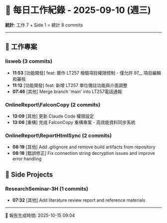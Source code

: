 # 📅 每日工作紀錄 - 2025-09-10 (週三)

**統計**: 工作 7 + Side 1 = 總計 8 commits

---

## 💼 工作專案

### lisweb (3 commits)

- **11:53** [功能開發] feat: 實作 LT257 檢驗項目權限控制 - 僅允許 97__ 項目編輯和審核
- **11:12** [功能開發] feat: 新增 LT257 單位備註功能與介面調整
- **07:46** [其他] Merge branch 'main' into LT257電話通報

### OnlineReport\FalconCopy (2 commits)

- **13:09** [其他] 更新 Claude Code 權限設定
- **13:06** [重構] 完成 FalconCopy 重構專案 - 高效能資料同步系統

### OnlineReport\ReportHtmlSync (2 commits)

- **08:19** [其他] Add .gitignore and remove build artifacts from repository
- **08:18** [錯誤修正] Fix connection string decryption issues and improve error handling

## 🎨 Side Projects

### ResearchSeminar-3H (1 commits)

- **07:32** [其他] Add literature review report and reference materials

---

📅 報告生成時間: 2025-10-15 09:04
